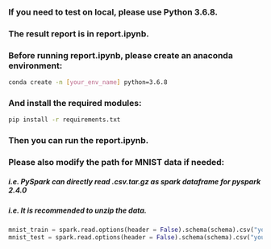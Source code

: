 ### If you need to test on local, please use Python 3.6.8.

### The result report is in report.ipynb.

### Before running report.ipynb, please create an anaconda environment:

```bash
conda create -n [your_env_name] python=3.6.8
```

### And install the required modules:

```bash
pip install -r requirements.txt
```

### Then you can run the report.ipynb.

### Please also modify the path for MNIST data if needed:

##### i.e. PySpark can directly read .csv.tar.gz as spark dataframe for pyspark 2.4.0
##### i.e. It is recommended to unzip the data.

```python
mnist_train = spark.read.options(header = False).schema(schema).csv("your-mnist-train.csv.tar.gz").dropna()
mnist_test = spark.read.options(header = False).schema(schema).csv("your-mnist-test.csv.tar.gz").dropna()
```